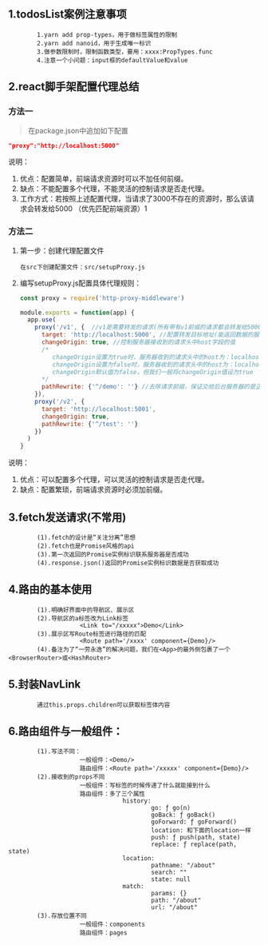 ## 1.todosList案例注意事项
			1.yarn add prop-types，用于做标签属性的限制
			2.yarn add nanoid，用于生成唯一标识
			3.做参数限制时，限制函数类型，要用：xxxx:PropTypes.func
			4.注意一个小问题：input框的defaultValue和value

## 2.react脚手架配置代理总结
### 方法一

> 在package.json中追加如下配置

```json
"proxy":"http://localhost:5000"
```

说明：

1. 优点：配置简单，前端请求资源时可以不加任何前缀。
2. 缺点：不能配置多个代理，不能灵活的控制请求是否走代理。
3. 工作方式：若按照上述配置代理，当请求了3000不存在的资源时，那么该请求会转发给5000 （优先匹配前端资源）1


### 方法二

1. 第一步：创建代理配置文件

   ```
   在src下创建配置文件：src/setupProxy.js
   ```

2. 编写setupProxy.js配置具体代理规则：

   ```js
   const proxy = require('http-proxy-middleware')
   
   module.exports = function(app) {
     app.use(
       proxy('/v1', {  //v1是需要转发的请求(所有带有v1前缀的请求都会转发给5000)
         target: 'http://localhost:5000', //配置转发目标地址(能返回数据的服务器地址)
         changeOrigin: true, //控制服务器接收到的请求头中host字段的值
         /*
         	changeOrigin设置为true时，服务器收到的请求头中的host为：localhost:5000
         	changeOrigin设置为false时，服务器收到的请求头中的host为：localhost:3000
         	changeOrigin默认值为false，但我们一般将changeOrigin值设为true
         */
         pathRewrite: {'^/demo': ''} //去除请求前缀，保证交给后台服务器的是正常请求地址(必须配置)
       }),
       proxy('/v2', { 
         target: 'http://localhost:5001',
         changeOrigin: true,
         pathRewrite: {'^/test': ''}
       })
     )
   }
   ```

说明：

1. 优点：可以配置多个代理，可以灵活的控制请求是否走代理。
2. 缺点：配置繁琐，前端请求资源时必须加前缀。


## 3.fetch发送请求(不常用)
			(1).fetch的设计是“关注分离”思想
			(2).fetch也是Promise风格的api
			(3).第一次返回的Promise实例标识联系服务器是否成功
			(4).response.json()返回的Promise实例标识数据是否获取成功

## 4.路由的基本使用
			(1).明确好界面中的导航区、展示区
			(2).导航区的a标签改为Link标签
						<Link to="/xxxxx">Demo</Link>
			(3).展示区写Route标签进行路径的匹配
						<Route path='/xxxx' component={Demo}/>
			(4).备注为了“一劳永逸”的解决问题，我们在<App>的最外侧包裹了一个<BrowserRouter>或<HashRouter>

## 5.封装NavLink
			通过this.props.children可以获取标签体内容

## 6.路由组件与一般组件：
			(1).写法不同：
						一般组件：<Demo/>
						路由组件：<Route path='/xxxxx' component={Demo}/>
			(2).接收到的props不同
						一般组件：写标签的时候传递了什么就能接到什么
						路由组件：多了三个属性
									history:
											go: ƒ go(n)
											goBack: ƒ goBack()
											goForward: ƒ goForward()
											location: 和下面的location一样
											push: ƒ push(path, state)
											replace: ƒ replace(path, state)
									location:
											pathname: "/about"
											search: ""
											state: null
									match:
											params: {}
											path: "/about"
											url: "/about"
			(3).存放位置不同
						一般组件：components
						路由组件：pages
					